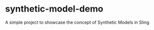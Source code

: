 synthetic-model-demo
====================

A simple project to showcase the concept of Synthetic Models in Sling
